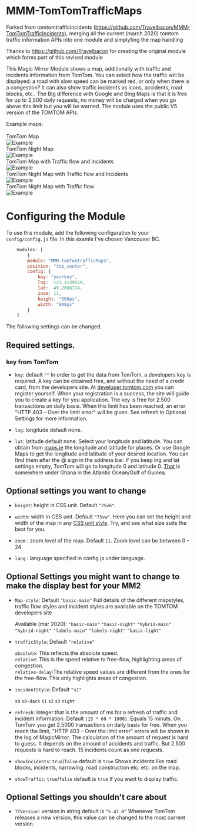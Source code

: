 
# MMM-TomTomTrafficMaps

Forked from tomtomtrafficincidents (https://github.com/Travelbacon/MMM-TomTomTrafficIncidents), merging all the current (march 2020) tomtom traffic information APIs into one module and simplyfing the map handling 

Thanks to https://github.com/Travelbacon for creating the original module which forms part of this revised module

This Magic Mirror Module shows a map, additionally with traffic and incidents information from TomTom. You can select how the traffic will be displayed: a road with slow speed can be marked red, or only when there is a congestion? It can also show traffic incidents as icons, accidents, road blocks, etc..
The Big difference with Google and Bing Maps is that it is free for up to 2,500 daily requests, no money will be charged when you go above this limit but you will be warned. 
The module uses the public V5 version of the TOMTOM APIs.

Example maps:<br><br>
TomTom Map<br>![](./Basic-map-basic-light.png "Example")<br>
TomTom Night Map<br>![](./Basic-Map-Hybrid-Night.png "Example")<br>
TomTom Map with Traffic flow and Incidents<br>![](./Map-with-traffic-and-incidents-basic-main.png "Example")<br>
TomTom Night Map with Traffic flow and Incidents<br>![](./Map-with-traffic-and-incidents-Hybrid-Night.png "Example")<br>
TomTom Night Map with Traffic flow<br>![](./Map-with-traffic-Hybrid-Night.png "Example")<br>

# Configuring the Module
To use this module, add the following configuration to your `config/config.js` file. In this examle I've chosen Vancouver BC.
````javascript
	modules: [
		{	
		module: "MMM-TomTomTrafficMaps",
		position: "top_center",
		config: {
			key: "yourkey",
			lng: -123.1139529,
			lat:  49.2608724,
			zoom: 11,
			height: "500px",
			width: "800px"
		}
	]
````
The following settings can be changed.

## Required settings.
### key from TomTom
- `key`: default `""`
In order to get the data from TomTom, a developers key is required. A key can be obtained free, and without the need of a credit card, from the developers site. At [developer.tomtom.com](https://developer.tomtom.com) you can register yourself. When your registration is a success, the site will guide you to create a key for you application.
The key is free for 2.500 transactions on daily basis. When this limit has been reached, an error "HTTP 403 – Over the limit error" will be given. See refresh in Optional Settings for more information.

- `lng`: longitude default none.
- `lat`: latitude default none.
Select your longitude and latitude. You can obtain from [maps.ie](https://www.maps.ie/coordinates.html) the longitude and latitude for places. Or use Google Maps to get the longitude and latitude of your desired location. You can find them after the @ sign in the address bar. If you keep lng and lat settings empty, TomTom will go to longitude 0 and latitude 0. [That](https://mydrive.tomtom.com/en_us/#mode=search+viewport=0,0,5,0,-0+ver=3) is somewhere under Ghana in the Atlantic Ocean/Gulf of Guinea.

## Optional settings you want to change
- `height`: height in CSS unit. Default `"75vh"`.
- `width`: width in CSS unit. Default `"75vw"`.
Here you can set the height and width of the map in any [CSS unit style](https://developer.mozilla.org/en-US/docs/Learn/CSS/Building_blocks/Values_and_units). Try, and see what size suits the best for you.

- `zoom` : zoom level of the map. Default `11`.
Zoom level can be between 0 - 24

- `lang` : language specified in config.js under language.

## Optional Settings you might want to change to make the display best for your MM2
- `Map-style`: Default `"basic-main"`
  Full details of the different mapstyles, traffic flow styles and incident styles are available on the TOMTOM developers site

  Available (mar 2020):
  		`"basic-main"`
		`"basic-night"`
		`"hybrid-main"`
		`"hybrid-night"`
		`"labels-main"`
		`"labels-night"`
		`"basic-light"`

- `trafficStyle`: Default `"relative"`

	`absolute`: This reflects the absolute speed.<br>
	`relative`: This is the speed relative to free-flow, highlighting areas of congestion.<br>
	`relative-delay`:The relative speed values are different from the ones for the free-flow. This only highlights areas of congestion.<br>

- `incidentStyle`:  Default `"s1"`

	`s0`
	`s0-dark`
	`s1`
	`s2`
	`s3`
	`night`

- `refresh`: integer that is the amount of ms for a refresh of traffic and incident information. Default `(15 * 60 * 1000)`. Equals 15 minuts.
On TomTom you get 2.5000 transactions on daily basis for free. When you reach the limit, "HTTP 403 – Over the limit error" errors will be shown in the log of MagicMirror.
The calculation of the amount of request is hard to guess. It depends on the amount of accidents and traffic. But 2.500 requests is hard to reach. 15 incidents count as one requests.

- `showIncidents`:  `true`/`false` default is `true`
Shows incidents like road blocks, incidents, narrowing, road construction etc. etc. on the map.
- `showTraffic`: `true`/`false` default is `true`
If you want to display traffic.

## Optional Settings you shouldn't care about

- `TTVersion`: version in string default is `"5.47.0"`
Whenever TomTom releases a new version, this value can be changed to the most current version.
